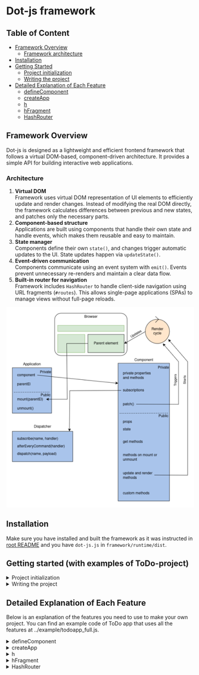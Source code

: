 # Dot-js framework

## Table of Content
- [Framework Overview](#framework-overview)
    - [Framework architecture](#architecture)
- [Installation](#installation)
- [Getting Started](#getting-started-with-examples-of-todo-project)
    - [Project initialization](#project-initialization)
    - [Writing the project](#writing-the-project)
- [Detailed Explanation of Each Feature](#detailed-explanation-of-each-feature)
    - [defineComponent](#define-component)
    - [createApp](#create-app)
    - [h](#h)
    - [hFragment](#h-fragment)
    - [HashRouter](#hash-router)


## Framework Overview
Dot-js is designed as a lightweight and efficient frontend framework that follows a virtual DOM-based, component-driven architecture. It provides a simple API for building interactive web applications.

### Architecture

1. **Virtual DOM**  
Framework uses virtual DOM representation of UI elements to efficiently update and render changes. Instead of modifying the real DOM directly, the framework calculates differences between previous and new states, and patches only the necessary parts.
2. **Component-based structure**  
Applications are built using components that handle their own state and handle events, which makes them reusable and easy to maintain.
3. **State manager**  
Components define their own `state()`, and changes trigger automatic updates to the UI. State updates happen via `updateState()`.
4. **Event-driven communication**  
Components communicate using an event system with `emit()`. Events prevent unnecessary re-renders and maintain a clear data flow.
5. **Built-in router for navigation**  
Framework includes `HashRouter` to handle client-side navigation using URL fragments (`#routes`). This allows single-page applications (SPAs) to manage views without full-page reloads.

![Project architechture](framework_architecture.webp)

## Installation
Make sure you have installed and built the framework as it was instructed in [root README](/README.md) and you have `dot-js.js` in `framework/runtime/dist`.

## Getting started (with examples of ToDo-project)

<details id="project-initialization">
<summary>Project initialization</summary>

Create your project directory and create `.js` and `.html` files. If you  want to add css styling, make sure to create a `.css` file as well.  

Add your `.js` file as a script in the `.html` file's `<head>` tag:
```html
<script type="module" src="todos.js"></script>
```
The `<body>` can be left empty, as you will create everything you need using the framework.

Import the framework from `framework/runtime/dist` in your `.js` -file. Notice that the path may vary depending on where your project directory is located.  
```javascript
import {
    createApp,
    defineComponent,
    h,
    hFragment,
    HashRouter,
} from '../../framework/runtime/dist/dot-js.js'
```

</details>

<details id="writing-the-project"> 
<summary>Writing the project</summary>

First you need to define your application's **root component** with [defineComponent](#define-component) function. Root component manages the overall application state and structure. Include all the needed methods and custom methods for your project. You can use [defineComponent](#define-component) to create subcomponents to the root component.  

```javascript
const App = defineComponent({
    render() {
        return h('h1', {}, ['Hello, framework!'])
    }
})

const app = createApp(app)
app.mount(document.body)
```
 This component will be mounted with [createApp](#create-app) function to the parent element.
</details>

## Detailed Explanation of Each Feature

Below is an explanation of the features you need to use to make your own project. You can find an example code of ToDo app that uses all the features at ../example/todoapp_full.js. 

<details id="define-component">
<summary>defineComponent</summary>

defineComponent lets you create a reusable component with state and lifecycle hooks.  
```javascript

const ComponentName = defineComponent({
    state() {
        // state method
    },
    onMounted() {
        // onMounted method
    },
    render() {
       // render method
    },
    customMethod() {
        // add the custom methods needed for your app
    }

    
})
```
- `state()` method defines your component's initial state. It returns an object that holds reactive data specific to the component
```javascript
state() {
        return {
            todos: [],
            completedTodos: [],
        }
    },
```
- `onMounted()` is a lifecycle hook that runs when the component is first added to the DOM. It can be used for fetching data, initializing state, or setting up event listeners. For example in ToDo app it is used to retrieve todos from local storage when the app loads.
```javascript
onMounted() {
        const todos = readTodos()
        this.updateState({
            todos: todos.filter(todo => !todo.completed),
            completedTodos: todos.filter(todo => todo.completed)
        })
    }
```
- `render()` defines how the component should be displayed. It returns a virtual DOM representation of the component using the [h function](#h)
```javascript
render() {
         return h('h1', {}, ['My TODOs'])
}
```
- `updateState()` updates the component's state and triggers a re-render. It takes an object with updated state values and merges them with existing state. It is called inside other methods, when the state is changed
```javascript
 cancelEdition() {
        this.updateState({
            edited: this.state.original,
            isEditing: false
        })
    }
```
- `emit(eventName, payload)` sends custom events from a child component to its parent. It is used when a child component needs to notify its parents about an action. It is usually used in custom methods. Emitted events are listened inside `on` properties when creating element with [h function](#h)
```javascript
addTodo() {
        this.emit('add', this.state.text) //emit event called 'add'
        this.updateState({ text: '' })
    }
    // snip --
    h(CreateTodo, {
                on: {
                    add: (text) => root.addTodo(text), //listen for 'add' events and execute wanted function
                },
            })
```

</details>

<details id="create-app">
<summary>createApp</summary>

createApp is used to initialize and mount the Root component. It takes `RootComponent`, `props` and `options` as parameters.  
```javascript
const app = createApp(App, {}, { router })
```
You call the mount method to `mount` the root component to the parent element.
```javascript
app.mount(document.body)
```
</details>

<details id="h">
<summary>h</summary>

With h function you can create virtual DOM elements. It takes **tag name**, **props** and **child elements** as arguments.  
- `tag name` is html element's tag, such as \<p>, \<button> or \<input>, or a component function  
- `props` is an object of html element's attributes inside the tag, such as id="", src="", value="", event listeners, or other properties  
- `children` is an array of child nodes of the element. Child nodes can be text nodes, that have no tags or props, or other elements.  
```javascript
h('button', { on: { click: this.addText}}, ['Click me'])
```
Above block of code would create a button that has a text 'Click me' inside, and registers an event listener on click for function addText. Event listeners must be defined inside the `on` object in props.  
That would look like this on html:  
```html
<button onclick=addText()>Click me</button>
```

If the element doesn't have props or children, you can leave them as empty object/array. The following code has a div element as a parent, with no props, and two other elements, label and input, as child nodes.  
```javascript
h('div', {}, [
    h('label', { for: 'todo-input' }, ['New TODO']),
    h('input', { type: 'text', id: 'todo-input' })
])

```
Code above would be transferred in html as:
```html
<div>
    <label for="todo-input">New TODO</label>
    <input type="text" id="todo-input" />
</div>
```
You can also pass component as the first argument. Code below would create an instance of `TodoList` component, passing `todos` as props.  
```html
h(TodoList, { todos: this.state.todos })
```



</details>

<details id="h-fragment">
<summary>hFragment</summary>

If you want to group elements together without having a common parent element, you can use hFragment function. It is essentially just an array of elements created with [h function](#h).
```javascript
hFragment([
    h('h1', {}, ['My ToDo app']),
    h('p', {}, ['Components can also be element tags']),
    h(CreateTodo, {on: {add: addTodo},
    }),
])
```
</details>

<details id="hash-router">
<summary>HashRouter</summary>

The `HashRouter` is a routing solution that enables navigation between different views in your application using URL hash fragments. This allows for a single-page application (SPA) experience without the need for full page reloads. Below are the key features and functionalities of the `HashRouter`.


#### Key Features

- **Hash-based Navigation**: The `HashRouter` uses the URL hash (the part of the URL after the `#` symbol) to determine which component to display. This means that the application can respond to changes in the URL without reloading the page.

- **Route Matching**: The router matches the current URL hash against a set of defined routes. Each route specifies a path and the corresponding component to render, and the router supports static paths.

- **Event Dispatching**: When the route changes, the `HashRouter` dispatches a `router-event`, allowing components to react to navigation changes. This is useful for updating UI elements or triggering side effects based on the current route.

- **Subscription Model**: Components can subscribe to route changes, enabling them to update their state or perform actions when the route changes. This is achieved through the `subscribe` and `unsubscribe` methods.


#### Usage

To use the `HashRouter`, you need to define your routes and create an instance of the router. Here’s a basic example:

```javascript
const routes = [
{
path: '/',
component: HomeComponent,
},
{
path: '/about',
component: AboutComponent,
}
];
const router = new HashRouter(routes);
```

#### Navigating Between Routes

You can navigate between routes programmatically using the `navigateTo` method. This updates the URL hash and triggers the appropriate component to render:

```javascript
router.navigateTo('/about');
```


#### Handling Route Changes

Components can react to route changes by subscribing to the router's events. For example:

```javascript
router.subscribe(({ to }) => {
console.log(Navigated to: ${to});
});
```


#### Example

In the example Todo application, the `HashRouter` is used to manage navigation between the active todos, completed todos, and an about page. Each route is defined with its corresponding component, allowing users to switch views seamlessly.

```javascript
const routes = [
{
path: '/',
component: ActiveTodos,
},
{
path: '/completed',
component: CompletedTodos,
},
{
path: '/about',
component: About,
}
];
const router = new HashRouter(routes);
const app = createApp(App, {}, { router });
app.mount(document.body);
```
</details>

